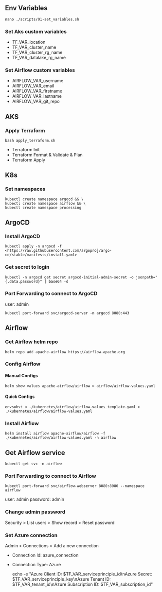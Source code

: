 #

## Env Variables

    nano ./scripts/01-set_variables.sh

### Set Aks custom variables

- TF_VAR_location
- TF_VAR_cluster_name
- TF_VAR_cluster_rg_name
- TF_VAR_datalake_rg_name

### Set Airflow custom variables

- AIRFLOW_VAR_username
- AIRFLOW_VAR_email
- AIRFLOW_VAR_firstname
- AIRFLOW_VAR_lastname
- AIRFLOW_VAR_git_repo

## AKS

### Apply Terraform

    bash apply_terraform.sh

- Terraform Init
- Terraform Format & Validate & Plan
- Terraform Apply

## K8s

### Set namespaces

    kubectl create namespace argocd && \
    kubectl create namespace airflow && \
    kubectl create namespace processing

## ArgoCD

### Install ArgoCD

    kubectl apply -n argocd -f <https://raw.githubusercontent.com/argoproj/argo-cd/stable/manifests/install.yaml>

### Get secret to login

    kubectl -n argocd get secret argocd-initial-admin-secret -o jsonpath="{.data.password}" | base64 -d

### Port Forwarding to connect to ArgoCD

user: admin

    kubectl port-forward svc/argocd-server -n argocd 8080:443

## Airflow

### Get Airflow helm repo

    helm repo add apache-airflow https://airflow.apache.org

### Config Airflow

#### Manual Configs

    helm show values apache-airflow/airflow > airflow/airflow-values.yaml

#### Quick Configs

    envsubst < ./kubernetes/airflow/airflow-values_template.yaml > ./kubernetes/airflow/airflow-values.yaml

### Install Airflow

    helm install airflow apache-airflow/airflow -f ./kubernetes/airflow/airflow-values.yaml -n airflow

## Get Airflow service

    kubectl get svc -n airflow

### Port Forwarding to connect to Airflow

    kubectl port-forward svc/airflow-webserver 8080:8080 --namespace airflow

user: admin
password: admin

### Change admin password

Security > List users > Show record > Reset password

### Set Azure connection

Admin > Connections > Add a new connection

- Connection Id: azure_connection
- Connection Type: Azure

    echo -e "Azure Client ID: $TF_VAR_serviceprinciple_id\nAzure Secret: $TF_VAR_serviceprinciple_key\nAzure Tenant ID: $TF_VAR_tenant_id\nAzure Subscription ID: $TF_VAR_subscription_id"
